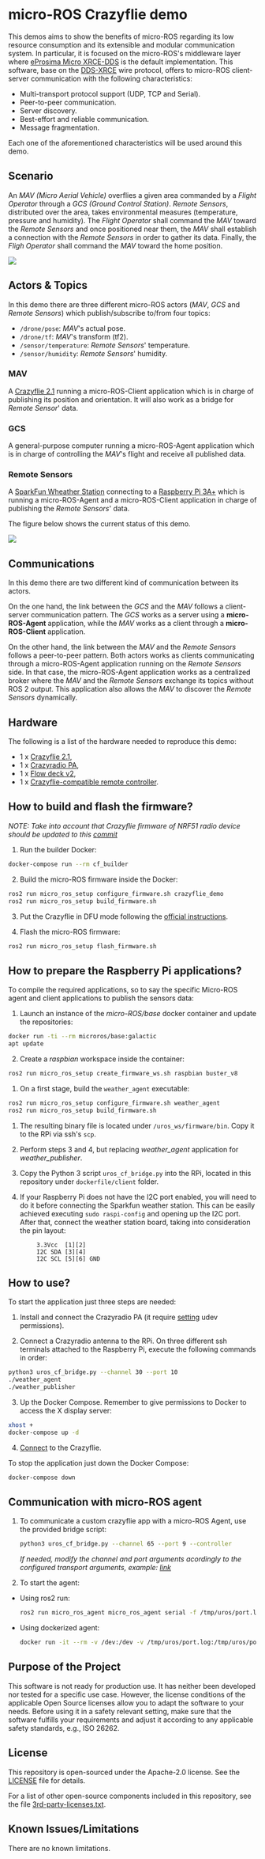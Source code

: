 # micro-ROS Crazyflie demo

This demos aims to show the benefits of micro-ROS regarding its low resource consumption and its extensible and modular communication system.
In particular, it is focused on the micro-ROS's middleware layer where [eProsima Micro XRCE-DDS](https://github.com/eProsima/Micro-XRCE-DDS) is the default implementation.
This software, base on the [DDS-XRCE](https://www.omg.org/spec/DDS-XRCE/About-DDS-XRCE/) wire protocol, offers to micro-ROS client-server communication with the following characteristics:

* Multi-transport protocol support (UDP, TCP and Serial).
* Peer-to-peer communication.
* Server discovery.
* Best-effort and reliable communication.
* Message fragmentation.

Each one of the aforementioned characteristics will be used around this demo.

## Scenario

An *MAV (Micro Aerial Vehicle)* overflies a given area commanded by a *Flight Operator* through a *GCS (Ground Control Station)*.
*Remote Sensors*, distributed over the area, takes environmental measures (temperature, pressure and humidity).
The *Flight Operator* shall command the *MAV* toward the *Remote Sensors* and once positioned near them, the *MAV* shall establish a connection with the *Remote Sensors* in order to gather its data.
Finally, the *Fligh Operator* shall command the *MAV* toward the home position.

![](https://raw.githubusercontent.com/micro-ROS/micro-ROS_crazyflie_demo/dashing/assets/images/drone_use-case_diagram.png)

## Actors & Topics

In this demo there are three different micro-ROS actors (*MAV*, *GCS* and *Remote Sensors*) which publish/subscribe to/from four topics:

* `/drone/pose`: *MAV*'s actual pose.
* `/drone/tf`: *MAV*'s transform (tf2).
* `/sensor/temperature`: *Remote Sensors*' temperature.
* `/sensor/humidity`: *Remote Sensors*' humidity.

### MAV

A [Crazyflie 2.1](https://www.bitcraze.io/crazyflie-2-1/) running a micro-ROS-Client application which is in charge of publishing its position and orientation. It will also work as a bridge for *Remote Sensor*' data.

### GCS

A general-purpose computer running a micro-ROS-Agent application which is in charge of controlling the *MAV*'s flight and receive all published data.

### Remote Sensors

A [SparkFun Wheather Station](https://www.sparkfun.com/products/13956) connecting to a [Raspberry Pi 3A+](https://www.raspberrypi.org/products/raspberry-pi-3-model-a-plus/) which is running a micro-ROS-Agent and a micro-ROS-Client application in charge of publishing the *Remote Sensors*' data.

The figure below shows the current status of this demo.

![](http://www.plantuml.com/plantuml/proxy?cache=no&src=https://raw.githubusercontent.com/micro-ROS/micro-ROS_crazyflie_demo/master/assets/diagrams/architecture.puml)

## Communications

In this demo there are two different kind of communication between its actors.

On the one hand, the link between the *GCS* and the *MAV* follows a client-server communication pattern.
The *GCS* works as a server using a **micro-ROS-Agent** application, while the *MAV* works as a client through a **micro-ROS-Client** application.

On the other hand, the link between the *MAV* and the *Remote Sensors* follows a peer-to-peer pattern.
Both actors works as clients communicating through a micro-ROS-Agent application running on the *Remote Sensors* side.
In that case, the micro-ROS-Agent application works as a centralized broker where the *MAV* and the *Remote Sensors* exchange its topics without ROS 2 output.
This application also allows the *MAV* to discover the *Remote Sensors* dynamically.

## Hardware

The following is a list of the hardware needed to reproduce this demo:

* 1 x [Crazyflie 2.1](https://www.bitcraze.io/crazyflie-2-1/),
* 1 x [Crazyradio PA](https://www.bitcraze.io/crazyradio-pa/),
* 1 x [Flow deck v2](https://www.bitcraze.io/flow-deck-v2/),
* 1 x [Crazyflie-compatible remote controller](https://www.bitcraze.io/documentation/repository/crazyflie-clients-python/master/userguides/inputdevices/).

## How to build and flash the firmware?

*NOTE: Take into account that Crazyflie firmware of NRF51 radio device should be updated to this [commit](https://github.com/bitcraze/crazyflie2-nrf-firmware/commit/b1420de7511d5a9a79f989b1f142593da3c51e22)*

1. Run the builder Docker:
```bash
docker-compose run --rm cf_builder
```

2. Build the micro-ROS firmware inside the Docker:
```bash
ros2 run micro_ros_setup configure_firmware.sh crazyflie_demo
ros2 run micro_ros_setup build_firmware.sh
```

3. Put the Crazyflie in DFU mode following the [official instructions](https://www.bitcraze.io/documentation/repository/crazyflie-firmware/master/building-and-flashing/dfu/).

4. Flash the micro-ROS firmware:
```bash
ros2 run micro_ros_setup flash_firmware.sh
```

## How to prepare the Raspberry Pi applications?

To compile the required applications, so to say the specific Micro-ROS agent and client applications to publish the sensors data:

1. Launch an instance of the *micro-ROS/base* docker container and update the repositories:
```bash
docker run -ti --rm microros/base:galactic
apt update
```

2. Create a *raspbian* workspace inside the container:
```bash
ros2 run micro_ros_setup create_firmware_ws.sh raspbian buster_v8
```

1. On a first stage, build the `weather_agent` executable:
```bash
ros2 run micro_ros_setup configure_firmware.sh weather_agent
ros2 run micro_ros_setup build_firmware.sh
```

1. The resulting binary file is located under `/uros_ws/firmware/bin`. Copy it to the RPi via ssh's `scp`.

2. Perform steps 3 and 4, but replacing *weather_agent* application for *weather_publisher*.

3. Copy the Python 3 script `uros_cf_bridge.py` into the RPi, located in this repository under `dockerfile/client` folder.

4. If your Raspberry Pi does not have the I2C port enabled, you will need to do it before connecting the Sparkfun weather station.
   This can be easily achieved executing `sudo raspi-config` and opening up the I2C port.
   After that, connect the weather station board, taking into consideration the pin layout:

```
        3.3Vcc  [1][2]
        I2C SDA [3][4]
        I2C SCL [5][6] GND
```

## How to use?

To start the application just three steps are needed:

1. Install and connect the Crazyradio PA (it require [setting](https://github.com/bitcraze/crazyflie-lib-python#platform-notes) udev permissions).

2. Connect a Crazyradio antenna to the RPi. On three different ssh terminals attached to the Raspberry Pi, execute the following commands in order:

```bash
python3 uros_cf_bridge.py --channel 30 --port 10
./weather_agent
./weather_publisher
```

3. Up the Docker Compose. Remember to give permissions to Docker to access the X display server:

```bash
xhost +
docker-compose up -d
```
4. [Connect](https://www.bitcraze.io/documentation/tutorials/getting-started-with-crazyflie-2-x/#config-client) to the Crazyflie.

To stop the application just down the Docker Compose:

```bash
docker-compose down
```

## Communication with micro-ROS agent

1. To communicate a custom crazyflie app with a micro-ROS Agent, use the provided bridge script:

    ```bash
    python3 uros_cf_bridge.py --channel 65 --port 9 --controller
    ```

    *If needed, modify the channel and port arguments acordingly to the configured transport arguments, example: [link](https://github.com/micro-ROS/freertos_apps/blob/galactic/apps/crazyflie_position_publisher/app.c#L57)*

2. To start the agent:

- Using ros2 run:
    ```bash
    ros2 run micro_ros_agent micro_ros_agent serial -f /tmp/uros/port.log -v6
    ```

- Using dockerized agent:
    ```bash
    docker run -it --rm -v /dev:/dev -v /tmp/uros/port.log:/tmp/uros/port.log --privileged microros/micro-ros-agent:galactic serial -f /tmp/uros/port.log -v6
    ```

## Purpose of the Project

This software is not ready for production use. It has neither been developed nor
tested for a specific use case. However, the license conditions of the
applicable Open Source licenses allow you to adapt the software to your needs.
Before using it in a safety relevant setting, make sure that the software
fulfills your requirements and adjust it according to any applicable safety
standards, e.g., ISO 26262.

## License

This repository is open-sourced under the Apache-2.0 license. See the [LICENSE](LICENSE) file for details.

For a list of other open-source components included in this repository,
see the file [3rd-party-licenses.txt](3rd-party-licenses.txt).

## Known Issues/Limitations

There are no known limitations.
